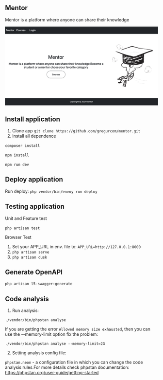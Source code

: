 ## Mentor

Mentor is a platform where anyone can share their knowledge

![GitHub Logo](public/images/home.png)

## Install application
1. Clone app ``git clone https://github.com/gregurcom/mentor.git``
2. Install all dependence

``composer install``

``npm install``

``npm run dev``

## Deploy application

Run deploy: `php vendor/bin/envoy run deploy`

## Testing application
Unit and Feature test

``php artisan test``

Browser Test
1. Set your APP_URL in env. file to:
   ``APP_URL=http://127.0.0.1:8000``
2. ``php artisan serve``
3. ``php artisan dusk``

## Generate OpenAPI
```
php artisan l5-swagger:generate
```

## Code analysis
1. Run analysis:
```
./vendor/bin/phpstan analyse
```
If you are getting the error `Allowed memory size exhausted`, then you can use the --memory-limit option fix the problem:
```
./vendor/bin/phpstan analyse --memory-limit=2G
```
2. Setting analysis config file:

`phpstan.neon` - a configuration file in which you can change the code analysis rules.For more details check phpstan documentation: https://phpstan.org/user-guide/getting-started
